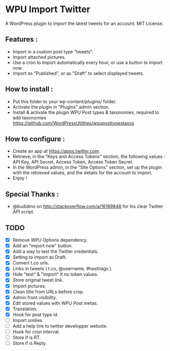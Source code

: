 WPU Import Twitter
======

A WordPress plugin to import the latest tweets for an account. MIT License.

Features :
---

* Import in a custom post type "tweets".
* Import attached pictures.
* Use a cron to import automatically every hour, or use a button to import now.
* Import as "Published", or as "Draft" to select displayed tweets.


How to install :
---

* Put this folder to your wp-content/plugins/ folder.
* Activate the plugin in "Plugins" admin section.
* Install & activate the plugin WPU Post types & taxonomies, required to add taxonomies https://github.com/WordPressUtilities/wpuposttypestaxos


How to configure :
---

* Create an app at https://apps.twitter.com.
* Retrieve, in the "Keys and Access Tokens" section, the following values : API Key, API Secret, Access Token, Access Token Secret.
* In the WordPress admin, in the "Site Options" section, set up the plugin with the retrieved values, and the details for the account to import.
* Enjoy !


Special Thanks :
---

* @budidino on http://stackoverflow.com/a/16169848 for his clear Twitter API script.


TODO
---

* [x] Remove WPU Options dependency.
* [x] Add an "import now" button.
* [x] Add a way to test the Twitter credentials.
* [x] Setting to import as Draft.
* [x] Convert t.co urls.
* [x] Links in tweets ( t.co, @username, #hashtags ).
* [x] Hide "test" & "import" if no token values.
* [x] Store original tweet link.
* [x] Import pictures.
* [x] Clean title from URLs before crop.
* [x] Admin front visibility.
* [x] Edit stored values with WPU Post metas.
* [x] Translation.
* [x] Hook for post type id.
* [ ] Import smilies.
* [ ] Add a help link to twitter developper website.
* [ ] Hook for cron interval.
* [ ] Store if is RT.
* [ ] Store if is Reply.
